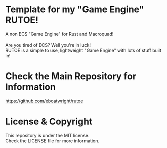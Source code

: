 # Template for my "Game Engine" RUTOE!
 A non ECS "Game Engine" for Rust and Macroquad!<br><br>
 Are you tired of ECS? Well you're in luck!<br>
 RUTOE is a simple to use, lightweight "Game Engine" with lots of stuff built in!

# Check the Main Repository for Information
 https://github.com/eboatwright/rutoe

# License & Copyright
 This repository is under the MIT license.<br>
 Check the LICENSE file for more information.